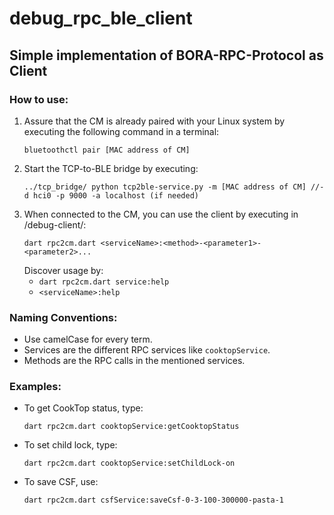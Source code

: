 # debug_rpc_ble_client

## Simple implementation of BORA-RPC-Protocol as Client

### How to use:
1. Assure that the CM is already paired with your Linux system by executing the following command in a terminal:
   ```
   bluetoothctl pair [MAC address of CM]
   ```
2. Start the TCP-to-BLE bridge by executing:
   ```
   ../tcp_bridge/ python tcp2ble-service.py -m [MAC address of CM] //-d hci0 -p 9000 -a localhost (if needed)
   ```
3. When connected to the CM, you can use the client by executing in /debug-client/:
   ```
   dart rpc2cm.dart <serviceName>:<method>-<parameter1>-<parameter2>...
   ```
   Discover usage by:
   - `dart rpc2cm.dart service:help`
   - `<serviceName>:help`

### Naming Conventions:
- Use camelCase for every term.
- Services are the different RPC services like `cooktopService`.
- Methods are the RPC calls in the mentioned services.

### Examples:
- To get CookTop status, type:
  ```
  dart rpc2cm.dart cooktopService:getCooktopStatus
  ```
- To set child lock, type:
  ```
  dart rpc2cm.dart cooktopService:setChildLock-on
  ```
- To save CSF, use:
  ```
  dart rpc2cm.dart csfService:saveCsf-0-3-100-300000-pasta-1
  ```
